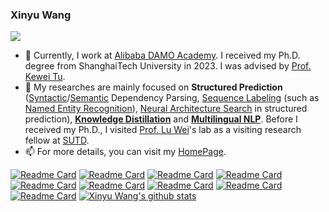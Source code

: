 ### Xinyu Wang

<!--
**wangxinyu0922/wangxinyu0922** is a ✨ _special_ ✨ repository because its `README.md` (this file) appears on your GitHub profile.

Here are some ideas to get you started:

- 🔭 I’m currently working on ...
- 🌱 I’m currently learning ...
- 👯 I’m looking to collaborate on ...
- 🤔 I’m looking for help with ...
- 💬 Ask me about ...
- 📫 How to reach me: ...
- 😄 Pronouns: ...
- ⚡ Fun fact: ...
-->

![](https://komarev.com/ghpvc/?username=wangxinyu0922)


- 🔭 Currently, I work at [Alibaba DAMO Academy](https://damo.alibaba.com/). I received my Ph.D. degree from ShanghaiTech University in 2023. I was advised by [Prof. Kewei Tu](http://faculty.sist.shanghaitech.edu.cn/faculty/tukw/). 
- 🌱 My researches are mainly focused on **Structured Prediction** ([Syntactic](https://wangxinyu0922.github.io/publication/aacl-2020-second)/[Semantic](https://wangxinyu0922.github.io/publication/acl-2019-second) Dependency Parsing, [Sequence Labeling](https://wangxinyu0922.github.io/publication/emnlp-2020-ain) (such as [Named Entity Recognition](https://wangxinyu0922.github.io/publication/acl-2021-retrieval)), [Neural Architecture Search](https://wangxinyu0922.github.io/publication/acl-2021-ace) in structured prediction), [**Knowledge Distillation**](https://wangxinyu0922.github.io/publication/acl-2021-structural) and [**Multilingual NLP**](https://wangxinyu0922.github.io/publication/acl-2020-structure). Before I received my Ph.D., I visited [Prof. Lu Wei](https://istd.sutd.edu.sg/people/faculty/lu-wei)'s lab as a visiting research fellow at [SUTD](https://istd.sutd.edu.sg/).
- 📫 For more details, you can visit my [HomePage](https://wangxinyu0922.github.io).


[![Readme Card](https://github-readme-stats.vercel.app/api/pin/?username=Alibaba-NLP&repo=ACE&theme=vue)](https://github.com/Alibaba-NLP/ACE)
[![Readme Card](https://github-readme-stats.vercel.app/api/pin/?username=Alibaba-NLP&repo=KB-NER&theme=vue)](https://github.com/Alibaba-NLP/KB-NER)
[![Readme Card](https://github-readme-stats.vercel.app/api/pin/?username=Alibaba-NLP&repo=MultilangStructureKD&theme=vue)](https://github.com/Alibaba-NLP/MultilangStructureKD)
[![Readme Card](https://github-readme-stats.vercel.app/api/pin/?username=Alibaba-NLP&repo=CLNER&theme=vue)](https://github.com/Alibaba-NLP/CLNER)
[![Readme Card](https://github-readme-stats.vercel.app/api/pin/?username=Alibaba-NLP&repo=StructuralKD&theme=vue)](https://github.com/Alibaba-NLP/StructuralKD)
[![Readme Card](https://github-readme-stats.vercel.app/api/pin/?username=Alibaba-NLP&repo=AIN&theme=vue)](https://github.com/Alibaba-NLP/AIN)
[![Readme Card](https://github-readme-stats.vercel.app/api/pin/?username=wangxinyu0922&repo=Second_Order_SDP&theme=vue)](https://github.com/wangxinyu0922/Second_Order_SDP)
[![Readme Card](https://github-readme-stats.vercel.app/api/pin/?username=wangxinyu0922&repo=Second_Order_Parsing&theme=vue)](https://github.com/wangxinyu0922/Second_Order_Parsing)
[![Readme Card](https://github-readme-stats.vercel.app/api/pin/?username=sebastianruder&repo=NLP-progress&theme=vue)](https://github.com/sebastianruder/NLP-progress)
[![Xinyu Wang's github stats](https://github-readme-stats.vercel.app/api?username=wangxinyu0922&hide=stars,prs&count_private=true&theme=vue&show_icons=true)](https://github.com/wangxinyu0922)
<!-- [![Top Langs](https://github-readme-stats.vercel.app/api/top-langs/?username=wangxinyu0922&theme=tokyonight&layout=compact)](https://github.com/wangxinyu0922) -->
